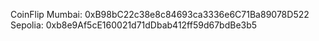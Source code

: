 CoinFlip Mumbai: 0xB98bC22c38e8c84693ca3336e6C71Ba89078D522
        Sepolia: 0xb8e9Af5cE160021d71dDbab412ff59d67bdBe3b5